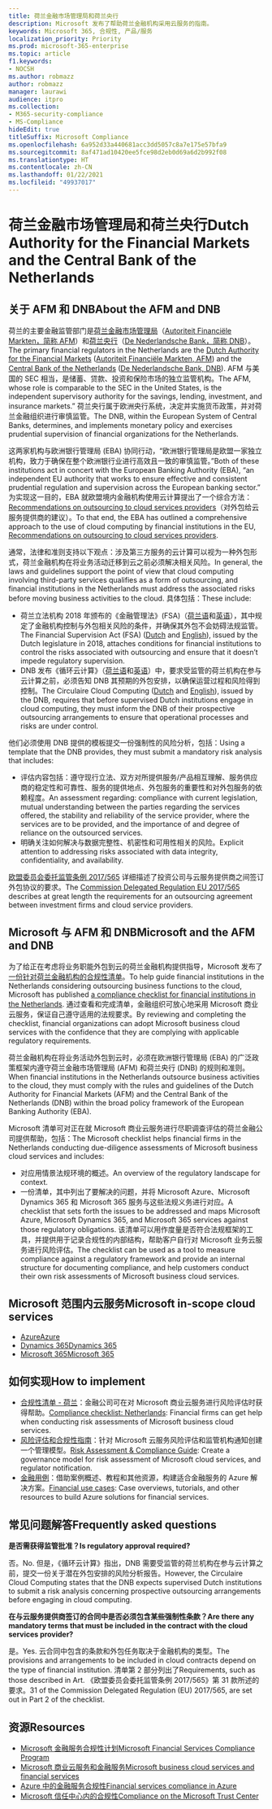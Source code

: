 ```yaml
---
title: 荷兰金融市场管理局和荷兰央行
description: Microsoft 发布了帮助荷兰金融机构采用云服务的指南。
keywords: Microsoft 365, 合规性, 产品/服务
localization_priority: Priority
ms.prod: microsoft-365-enterprise
ms.topic: article
f1.keywords:
- NOCSH
ms.author: robmazz
author: robmazz
manager: laurawi
audience: itpro
ms.collection:
- M365-security-compliance
- MS-Compliance
hideEdit: true
titleSuffix: Microsoft Compliance
ms.openlocfilehash: 6a952d33a440681acc3dd5057c8a7e175e57bfa9
ms.sourcegitcommit: 8af471ad10420ee5fce98d2eb0d69a6d2b992f08
ms.translationtype: HT
ms.contentlocale: zh-CN
ms.lasthandoff: 01/22/2021
ms.locfileid: "49937017"
---
```

# <a name="dutch-authority-for-the-financial-markets-and-the-central-bank-of-the-netherlands"></a><span data-ttu-id="88524-104">荷兰金融市场管理局和荷兰央行</span><span class="sxs-lookup"><span data-stu-id="88524-104">Dutch Authority for the Financial Markets and the Central Bank of the Netherlands</span></span>

## <a name="about-the-afm-and-dnb"></a><span data-ttu-id="88524-105">关于 AFM 和 DNB</span><span class="sxs-lookup"><span data-stu-id="88524-105">About the AFM and DNB</span></span>

<span data-ttu-id="88524-106">荷兰的主要金融监管部门是[荷兰金融市场管理局](https://afm.nl/en)（[Autoriteit Financiële Markten，简称 AFM](https://afm.nl/)）和[荷兰央行](https://www.dnb.nl/en/home/index.jsp)（[De Nederlandsche Bank，简称 DNB](https://www.dnb.nl/home/)）。</span><span class="sxs-lookup"><span data-stu-id="88524-106">The primary financial regulators in the Netherlands are the [Dutch Authority for the Financial Markets](https://afm.nl/en) ([Autoriteit Financiële Markten, AFM](https://afm.nl/)) and the [Central Bank of the Netherlands](https://www.dnb.nl/en/home/index.jsp) ([De Nederlandsche Bank, DNB](https://www.dnb.nl/home/)).</span></span> <span data-ttu-id="88524-107">AFM 与美国的 SEC 相当，是储蓄、贷款、投资和保险市场的独立监管机构。</span><span class="sxs-lookup"><span data-stu-id="88524-107">The AFM, whose role is comparable to the SEC in the United States, is the independent supervisory authority for the savings, lending, investment, and insurance markets.”</span></span> <span data-ttu-id="88524-108">荷兰央行属于欧洲央行系统，决定并实施货币政策，并对荷兰金融组织进行审慎监管。</span><span class="sxs-lookup"><span data-stu-id="88524-108">The DNB, within the European System of Central Banks, determines, and implements monetary policy and exercises prudential supervision of financial organizations for the Netherlands.</span></span>  
  
<span data-ttu-id="88524-109">这两家机构与欧洲银行管理局 (EBA) 协同行动，“欧洲银行管理局是欧盟一家独立机构，致力于确保在整个欧洲银行业进行高效且一致的审慎监管。”</span><span class="sxs-lookup"><span data-stu-id="88524-109">Both of these institutions act in concert with the European Banking Authority (EBA), “an independent EU authority that works to ensure effective and consistent prudential regulation and supervision across the European banking sector.”</span></span> <span data-ttu-id="88524-110">为实现这一目的，EBA 就欧盟境内金融机构使用云计算提出了一个综合方法：[Recommendations on outsourcing to cloud services providers](https://eba.europa.eu/sites/default/documents/files/documents/10180/1848359/c1005743-567e-40fc-a995-d05fb93df5d1/Draft%20Recommendation%20on%20outsourcing%20to%20Cloud%20Service%20%20%28EBA-CP-2017-06%29.pdf )（对外包给云服务提供商的建议）。</span><span class="sxs-lookup"><span data-stu-id="88524-110">To that end, the EBA has outlined a comprehensive approach to the use of cloud computing by financial institutions in the EU, [Recommendations on outsourcing to cloud services providers](https://eba.europa.eu/sites/default/documents/files/documents/10180/1848359/c1005743-567e-40fc-a995-d05fb93df5d1/Draft%20Recommendation%20on%20outsourcing%20to%20Cloud%20Service%20%20%28EBA-CP-2017-06%29.pdf ).</span></span>  
  
<span data-ttu-id="88524-111">通常，法律和准则支持以下观点：涉及第三方服务的云计算可以视为一种外包形式，荷兰金融机构在将业务活动迁移到云之前必须解决相关风险。</span><span class="sxs-lookup"><span data-stu-id="88524-111">In general, the laws and guidelines support the point of view that cloud computing involving third-party services qualifies as a form of outsourcing, and financial institutions in the Netherlands must address the associated risks before moving business activities to the cloud.</span></span> <span data-ttu-id="88524-112">具体包括：</span><span class="sxs-lookup"><span data-stu-id="88524-112">These include:</span></span>

- <span data-ttu-id="88524-113">荷兰立法机构 2018 年颁布的《金融管理法》(FSA)（[荷兰语](https://wetten.overheid.nl/BWBR0020368/2018-02-09)和[英语](https://www.toezicht.dnb.nl/en/binaries/51-217291.pdf)），其中规定了金融机构控制与外包相关风险的条件，并确保其外包不会妨碍法规监管。</span><span class="sxs-lookup"><span data-stu-id="88524-113">The Financial Supervision Act (FSA) ([Dutch](https://wetten.overheid.nl/BWBR0020368/2018-02-09) and [English](https://www.toezicht.dnb.nl/en/binaries/51-217291.pdf)), issued by the Dutch legislature in 2018, attaches conditions for financial institutions to control the risks associated with outsourcing and ensure that it doesn’t impede regulatory supervision.</span></span>
- <span data-ttu-id="88524-114">DNB 发布《循环云计算》（[荷兰语](https://www.toezicht.dnb.nl/binaries/50-224828.pdf)和[英语](https://www.toezicht.dnb.nl/en/binaries/51-224828.pdf)）中，要求受监管的荷兰机构在参与云计算之前，必须告知 DNB 其预期的外包安排，以确保运营过程和风险得到控制。</span><span class="sxs-lookup"><span data-stu-id="88524-114">The Circulaire Cloud Computing ([Dutch](https://www.toezicht.dnb.nl/binaries/50-224828.pdf) and [English](https://www.toezicht.dnb.nl/en/binaries/51-224828.pdf)), issued by the DNB, requires that before supervised Dutch institutions engage in cloud computing, they must inform the DNB of their prospective outsourcing arrangements to ensure that operational processes and risks are under control.</span></span>

<span data-ttu-id="88524-115">他们必须使用 DNB 提供的模板提交一份强制性的风险分析，包括：</span><span class="sxs-lookup"><span data-stu-id="88524-115">Using a template that the DNB provides, they must submit a mandatory risk analysis that includes:</span></span>

- <span data-ttu-id="88524-116">评估内容包括：遵守现行立法、双方对所提供服务/产品相互理解、服务供应商的稳定性和可靠性、服务的提供地点、外包服务的重要性和对外包服务的依赖程度。</span><span class="sxs-lookup"><span data-stu-id="88524-116">An assessment regarding: compliance with current legislation, mutual understanding between the parties regarding the services offered, the stability and reliability of the service provider, where the services are to be provided, and the importance of and degree of reliance on the outsourced services.</span></span>
- <span data-ttu-id="88524-117">明确关注如何解决与数据完整性、机密性和可用性相关的风险。</span><span class="sxs-lookup"><span data-stu-id="88524-117">Explicit attention to addressing risks associated with data integrity, confidentiality, and availability.</span></span>

<span data-ttu-id="88524-118">[欧盟委员会委托监管条例 2017/565](https://eur-lex.europa.eu/legal-content/EN/TXT/?uri=CELEX:32017R0565) 详细描述了投资公司与云服务提供商之间签订外包协议的要求。</span><span class="sxs-lookup"><span data-stu-id="88524-118">The [Commission Delegated Regulation EU 2017/565](https://eur-lex.europa.eu/legal-content/EN/TXT/?uri=CELEX:32017R0565) describes at great length the requirements for an outsourcing agreement between investment firms and cloud service providers.</span></span>

## <a name="microsoft-and-the-afm-and-dnb"></a><span data-ttu-id="88524-119">Microsoft 与 AFM 和 DNB</span><span class="sxs-lookup"><span data-stu-id="88524-119">Microsoft and the AFM and DNB</span></span>

<span data-ttu-id="88524-120">为了给正在考虑将业务职能外包到云的荷兰金融机构提供指导，Microsoft 发布了[一份针对荷兰金融机构的合规性清单](https://aka.ms/FinServ-Guide-Netherlands)。</span><span class="sxs-lookup"><span data-stu-id="88524-120">To help guide financial institutions in the Netherlands considering outsourcing business functions to the cloud, Microsoft has published [a compliance checklist for financial institutions in the Netherlands](https://aka.ms/FinServ-Guide-Netherlands).</span></span> <span data-ttu-id="88524-121">通过查看和完成清单，金融组织可放心地采用 Microsoft 商业云服务，保证自己遵守适用的法规要求。</span><span class="sxs-lookup"><span data-stu-id="88524-121">By reviewing and completing the checklist, financial organizations can adopt Microsoft business cloud services with the confidence that they are complying with applicable regulatory requirements.</span></span>  
  
<span data-ttu-id="88524-122">荷兰金融机构在将业务活动外包到云时，必须在欧洲银行管理局 (EBA) 的广泛政策框架内遵守荷兰金融市场管理局 (AFM) 和荷兰央行 (DNB) 的规则和准则。</span><span class="sxs-lookup"><span data-stu-id="88524-122">When financial institutions in the Netherlands outsource business activities to the cloud, they must comply with the rules and guidelines of the Dutch Authority for Financial Markets (AFM) and the Central Bank of the Netherlands (DNB) within the broad policy framework of the European Banking Authority (EBA).</span></span>  
  
<span data-ttu-id="88524-123">Microsoft 清单可对正在就 Microsoft 商业云服务进行尽职调查评估的荷兰金融公司提供帮助，包括：</span><span class="sxs-lookup"><span data-stu-id="88524-123">The Microsoft checklist helps financial firms in the Netherlands conducting due-diligence assessments of Microsoft business cloud services and includes:</span></span>

- <span data-ttu-id="88524-124">对应用情景法规环境的概述。</span><span class="sxs-lookup"><span data-stu-id="88524-124">An overview of the regulatory landscape for context.</span></span>
- <span data-ttu-id="88524-125">一份清单，其中列出了要解决的问题，并将 Microsoft Azure、Microsoft Dynamics 365 和 Microsoft 365 服务与这些法规义务进行对应。</span><span class="sxs-lookup"><span data-stu-id="88524-125">A checklist that sets forth the issues to be addressed and maps Microsoft Azure, Microsoft Dynamics 365, and Microsoft 365 services against those regulatory obligations.</span></span> <span data-ttu-id="88524-126">该清单可以用作度量是否符合法规框架的工具，并提供用于记录合规性的内部结构，帮助客户自行对 Microsoft 业务云服务进行风险评估。</span><span class="sxs-lookup"><span data-stu-id="88524-126">The checklist can be used as a tool to measure compliance against a regulatory framework and provide an internal structure for documenting compliance, and help customers conduct their own risk assessments of Microsoft business cloud services.</span></span>

## <a name="microsoft-in-scope-cloud-services"></a><span data-ttu-id="88524-127">Microsoft 范围内云服务</span><span class="sxs-lookup"><span data-stu-id="88524-127">Microsoft in-scope cloud services</span></span>

- [<span data-ttu-id="88524-128">Azure</span><span class="sxs-lookup"><span data-stu-id="88524-128">Azure</span></span>](https://aka.ms/AzureCompliance)
- [<span data-ttu-id="88524-129">Dynamics 365</span><span class="sxs-lookup"><span data-stu-id="88524-129">Dynamics 365</span></span>](https://aka.ms/d365-compliance-list)
- [<span data-ttu-id="88524-130">Microsoft 365</span><span class="sxs-lookup"><span data-stu-id="88524-130">Microsoft 365</span></span>](https://aka.ms/o365-compliance-framework)

## <a name="how-to-implement"></a><span data-ttu-id="88524-131">如何实现</span><span class="sxs-lookup"><span data-stu-id="88524-131">How to implement</span></span>

- <span data-ttu-id="88524-132">[合规性清单 - 荷兰](https://aka.ms/FinServ-Guide-Netherlands)：金融公司可在对 Microsoft 商业云服务进行风险评估时获得帮助。</span><span class="sxs-lookup"><span data-stu-id="88524-132">[Compliance checklist: Netherlands](https://aka.ms/FinServ-Guide-Netherlands): Financial firms can get help when conducting risk assessments of Microsoft business cloud services.</span></span>
- <span data-ttu-id="88524-133">[风险评估和合规性指南](https://aka.ms/RiskGovernanceGuide)：针对 Microsoft 云服务风险评估和监管机构通知创建一个管理模型。</span><span class="sxs-lookup"><span data-stu-id="88524-133">[Risk Assessment & Compliance Guide](https://aka.ms/RiskGovernanceGuide): Create a governance model for risk assessment of Microsoft cloud services, and regulator notification.</span></span>
- <span data-ttu-id="88524-134">[金融用例](https://docs.microsoft.com/azure/industry/financial/)：借助案例概述、教程和其他资源，构建适合金融服务的 Azure 解决方案。</span><span class="sxs-lookup"><span data-stu-id="88524-134">[Financial use cases](https://docs.microsoft.com/azure/industry/financial/): Case overviews, tutorials, and other resources to build Azure solutions for financial services.</span></span>

## <a name="frequently-asked-questions"></a><span data-ttu-id="88524-135">常见问题解答</span><span class="sxs-lookup"><span data-stu-id="88524-135">Frequently asked questions</span></span>

<span data-ttu-id="88524-136">**是否需获得监管批准？**</span><span class="sxs-lookup"><span data-stu-id="88524-136">**Is regulatory approval required?**</span></span>

<span data-ttu-id="88524-137">否。</span><span class="sxs-lookup"><span data-stu-id="88524-137">No.</span></span> <span data-ttu-id="88524-138">但是，《循环云计算》指出，DNB 需要受监管的荷兰机构在参与云计算之前，提交一份关于潜在外包安排的风险分析报告。</span><span class="sxs-lookup"><span data-stu-id="88524-138">However, the Circulaire Cloud Computing states that the DNB expects supervised Dutch institutions to submit a risk analysis concerning prospective outsourcing arrangements before engaging in cloud computing.</span></span>

<span data-ttu-id="88524-139">**在与云服务提供商签订的合同中是否必须包含某些强制性条款？**</span><span class="sxs-lookup"><span data-stu-id="88524-139">**Are there any mandatory terms that must be included in the contract with the cloud services provider?**</span></span>

<span data-ttu-id="88524-140">是。</span><span class="sxs-lookup"><span data-stu-id="88524-140">Yes.</span></span> <span data-ttu-id="88524-141">云合同中包含的条款和外包任务取决于金融机构的类型。</span><span class="sxs-lookup"><span data-stu-id="88524-141">The provisions and arrangements to be included in cloud contracts depend on the type of financial institution.</span></span> <span data-ttu-id="88524-142">清单第 2 部分列出了</span><span class="sxs-lookup"><span data-stu-id="88524-142">Requirements, such as those described in Art.</span></span> <span data-ttu-id="88524-143">《欧盟委员会委托监管条例 2017/565》第 31 款所述的要求。</span><span class="sxs-lookup"><span data-stu-id="88524-143">31 of the Commission Delegated Regulation (EU) 2017/565, are set out in Part 2 of the checklist.</span></span>

## <a name="resources"></a><span data-ttu-id="88524-144">资源</span><span class="sxs-lookup"><span data-stu-id="88524-144">Resources</span></span>

- [<span data-ttu-id="88524-145">Microsoft 金融服务合规性计划</span><span class="sxs-lookup"><span data-stu-id="88524-145">Microsoft Financial Services Compliance Program</span></span>](https://aka.ms/FSCP-Print)
- [<span data-ttu-id="88524-146">Microsoft 商业云服务和金融服务</span><span class="sxs-lookup"><span data-stu-id="88524-146">Microsoft business cloud services and financial services</span></span>](https://servicetrust.microsoft.com/viewpage/financialservicesoverview)
- [<span data-ttu-id="88524-147">Azure 中的金融服务合规性</span><span class="sxs-lookup"><span data-stu-id="88524-147">Financial services compliance in Azure</span></span>](https://azure.microsoft.com/resources/videos/azurecon-2015-financial-services-compliance-in-azure/)
- [<span data-ttu-id="88524-148">Microsoft 信任中心内的合规性</span><span class="sxs-lookup"><span data-stu-id="88524-148">Compliance on the Microsoft Trust Center</span></span>](https://www.microsoft.com/trust-center/compliance/compliance-overview)
